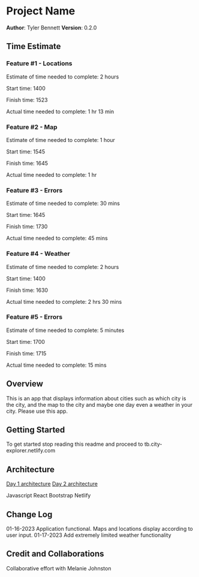 # Project Name

**Author**: Tyler Bennett
**Version**: 0.2.0

## Time Estimate

### Feature #1 - Locations

Estimate of time needed to complete: 2 hours

Start time: 1400

Finish time: 1523

Actual time needed to complete: 1 hr 13 min

### Feature #2 - Map

Estimate of time needed to complete: 1 hour

Start time: 1545

Finish time: 1645

Actual time needed to complete: 1 hr

### Feature #3 - Errors

Estimate of time needed to complete: 30 mins

Start time: 1645

Finish time: 1730

Actual time needed to complete: 45 mins

### Feature #4 - Weather

Estimate of time needed to complete: 2 hours

Start time: 1400

Finish time: 1630

Actual time needed to complete: 2 hrs 30 mins

### Feature #5 - Errors

Estimate of time needed to complete: 5 minutes

Start time: 1700

Finish time: 1715

Actual time needed to complete: 15 mins

## Overview

This is an app that displays information about cities such as which city is the city, and the map to the city and maybe one day even a weather in your city. Please use this app.

## Getting Started

To get started stop reading this readme and proceed to tb.city-explorer.netlify.com

## Architecture


[Day 1 architecture](./public/Screenshot_20230116_055128.png)
[Day 2 architecture](./public/Screenshot_20230117_032541.png)

Javascript
React
Bootstrap
Netlify

## Change Log

01-16-2023 Application functional. Maps and locations display according to user input.
01-17-2023 Add extremely limited weather functionality

## Credit and Collaborations

Collaborative effort with Melanie Johnston
